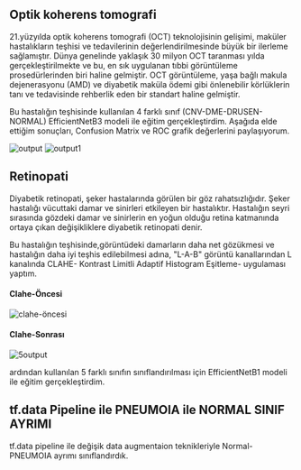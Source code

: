 ## Optik koherens tomografi

21.yüzyılda optik koherens tomografi (OCT) teknolojisinin gelişimi, maküler hastalıkların teşhisi ve tedavilerinin değerlendirilmesinde büyük bir ilerleme sağlamıştır. Dünya genelinde yaklaşık 30 milyon OCT taranması yılda gerçekleştirilmekte ve bu, en sık uygulanan tıbbi görüntüleme prosedürlerinden biri haline gelmiştir. OCT görüntüleme, yaşa bağlı makula dejenerasyonu (AMD) ve diyabetik maküla ödemi gibi önlenebilir körlüklerin tanı ve tedavisinde rehberlik eden bir standart haline gelmiştir.

Bu hastalığın teşhisinde kullanılan 4 farklı sınıf (CNV-DME-DRUSEN-NORMAL) EfficientNetB3 modeli ile eğitim gerçekleştirdim. Aşağıda elde ettiğim sonuçları, Confusion Matrix ve ROC grafik değerlerini paylaşıyorum.

![output](https://user-images.githubusercontent.com/97342455/226048498-a241853c-b511-43f0-8b5d-11cf76133c5c.png)
![output1](https://user-images.githubusercontent.com/97342455/226048646-25675e76-c954-4689-b879-f6eea8b6c259.png)


## Retinopati

Diyabetik retinopati, şeker hastalarında görülen bir göz rahatsızlığıdır. Şeker hastalığı vücuttaki damar ve sinirleri etkileyen bir hastalıktır. Hastalığın seyri sırasında gözdeki damar ve sinirlerin en yoğun olduğu retina katmanında ortaya çıkan değişikliklere diyabetik retinopati denir.

Bu hastalığın teşhisinde,görüntüdeki damarların daha net gözükmesi ve hastalığın daha iyi teşhis edilebilmesi adına, "L-A-B" görüntü kanallarından L kanalında CLAHE- Kontrast Limitli Adaptif Histogram Eşitleme- uygulaması yaptım.

#### Clahe-Öncesi
![clahe-öncesi](https://user-images.githubusercontent.com/97342455/226059599-63418adc-696d-4a8e-bfee-c1f4aa68c109.png)

#### Clahe-Sonrası

![5output](https://user-images.githubusercontent.com/97342455/226059731-5461576d-e5be-4d34-99a1-eda796356248.png)


ardından kullanılan 5 farklı sınıfın sınıflandırılması için EfficientNetB1 modeli ile eğitim gerçekleştirdim.

## tf.data Pipeline ile PNEUMOIA ile NORMAL SINIF AYRIMI

tf.data pipeline ile değişik data augmentaion teknikleriyle Normal-PNEUMOIA ayrımı sınıflandırdık.

